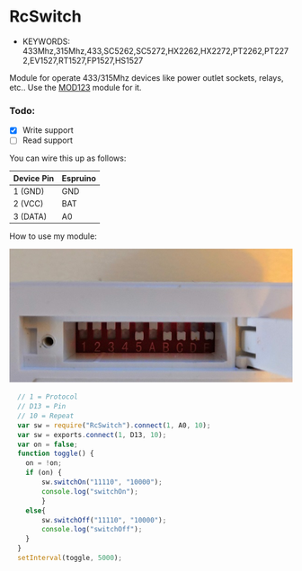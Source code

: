 <!--- Copyright (c) 2019 Stefan Fröhlich. See the file LICENSE for copying permission. -->
RcSwitch
=====================

* KEYWORDS: 433Mhz,315Mhz,433,SC5262,SC5272,HX2262,HX2272,PT2262,PT2272,EV1527,RT1527,FP1527,HS1527

Module for operate 433/315Mhz devices like power outlet sockets, relays, etc.. Use the [MOD123](/modules/RcSwitch.js) module for it.

### Todo:
- [x] Write support
- [ ] Read support

You can wire this up as follows:

| Device Pin | Espruino |
| ---------- | -------- |
| 1 (GND)    | GND      |
| 2 (VCC)    | BAT      |
| 3 (DATA)   | A0       |


How to use my module:

![Brennstuhl rc settings](/devices/RcSwitch/switch_settings.jpg)

```javascript
  // 1 = Protocol
  // D13 = Pin
  // 10 = Repeat
  var sw = require("RcSwitch").connect(1, A0, 10);
  var sw = exports.connect(1, D13, 10);
  var on = false;
  function toggle() {
    on = !on;
    if (on) {
        sw.switchOn("11110", "10000");
        console.log("switchOn");
        }
    else{
        sw.switchOff("11110", "10000");
        console.log("switchOff");
    }
  }
  setInterval(toggle, 5000);
```